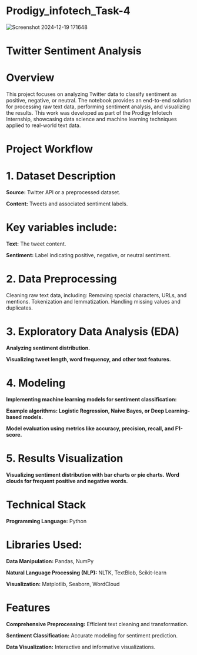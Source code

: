 # Prodigy_infotech_Task-4
![Screenshot 2024-12-19 171648](https://github.com/user-attachments/assets/30e72d5a-b643-4834-bcc1-d46cdb692828)
# Twitter Sentiment Analysis
# Overview
This project focuses on analyzing Twitter data to classify sentiment as positive, negative, or neutral. The notebook provides an end-to-end solution for processing raw text data, performing sentiment analysis, and visualizing the results. This work was developed as part of the Prodigy Infotech Internship, showcasing data science and machine learning techniques applied to real-world text data.

# Project Workflow
# 1. Dataset Description

**Source:** Twitter API or a preprocessed dataset.

**Content:** Tweets and associated sentiment labels.

# Key variables include:
**Text:** The tweet content.

**Sentiment:** Label indicating positive, negative, or neutral sentiment.

# 2. Data Preprocessing

Cleaning raw text data, including:
Removing special characters, URLs, and mentions.
Tokenization and lemmatization.
Handling missing values and duplicates.

# 3. Exploratory Data Analysis (EDA)

**Analyzing sentiment distribution.**

**Visualizing tweet length, word frequency, and other text features.**

# 4. Modeling

**Implementing machine learning models for sentiment classification:**

**Example algorithms: Logistic Regression, Naive Bayes, or Deep Learning-based models.**

**Model evaluation using metrics like accuracy, precision, recall, and F1-score.**

# 5. Results Visualization

**Visualizing sentiment distribution with bar charts or pie charts.**
**Word clouds for frequent positive and negative words.**

# Technical Stack
**Programming Language:** Python

# Libraries Used:

**Data Manipulation:** Pandas, NumPy

**Natural Language Processing (NLP):** NLTK, TextBlob, Scikit-learn

**Visualization:** Matplotlib, Seaborn, WordCloud

# Features

**Comprehensive Preprocessing:** Efficient text cleaning and transformation.

**Sentiment Classification:** Accurate modeling for sentiment prediction.

**Data Visualization:** Interactive and informative visualizations.







